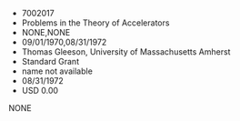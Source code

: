 * 7002017
* Problems in the Theory of Accelerators
* NONE,NONE
* 09/01/1970,08/31/1972
* Thomas Gleeson, University of Massachusetts Amherst
* Standard Grant
* name not available
* 08/31/1972
* USD 0.00

NONE